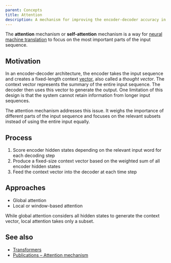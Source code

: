 ```yaml
---
parent: Concepts
title: Attention
description: A mechanism for improving the encoder-decoder accuracy in machine translation
---
```


The **attention** mechanism or **self-attention** mechanism is a way for [neural machine translation](../building-and-research/approaches/neural-machine-translation.md) to focus on the most important parts of the input sequence.

## Motivation

In an encoder-decoder architecture, the encoder takes the input sequence and creates a fixed-length context [vector](/concepts/vector.md), also called a *thought vector*.
The context vector represents the summary of the entire input sequence.
The decoder then uses this vector to generate the output.
One limitation of this design is that the system cannot retain information from longer input sequences.

The attention mechanism addresses this issue.
It weighs the importance of different parts of the input sequence and focuses on the relevant subsets instead of using the entire input equally.

## Process

1. Score encoder hidden states depending on the relevant input word for each decoding step
2. Produce a fixed-size context vector based on the weighted sum of all encoder hidden states
3. Feed the context vector into the decoder at each time step

## Approaches

 - Global attention
 - Local or window-based attention

While global attention considers all hidden states to generate the context vector, local attention takes only a subset.

## See also

- [Transformers](/concepts/transformers.md)
- [Publications – Attention mechanism](https://machinetranslate.org/resources/publications/#attention-mechanism)
